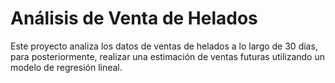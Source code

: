 # Análisis de Venta de Helados

Este proyecto analiza los datos de ventas de helados a lo largo de 30 días, para posteriormente, realizar una estimación de ventas futuras utilizando un modelo de regresión lineal.
